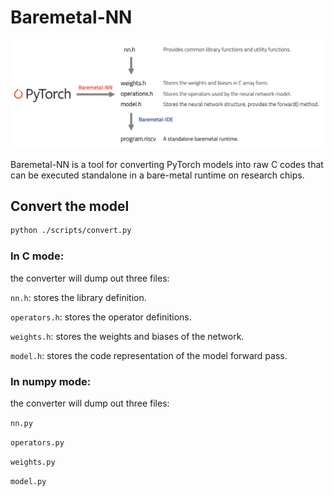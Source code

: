 # Baremetal-NN

![](docs/overview.png)

Baremetal-NN is a tool for converting PyTorch models into raw C codes that can be executed standalone in a bare-metal runtime on research chips. 

## Convert the model

```bash
python ./scripts/convert.py
```

### In C mode:

the converter will dump out three files:

`nn.h`: stores the library definition.

`operators.h`: stores the operator definitions.

`weights.h`: stores the weights and biases of the network.

`model.h`: stores the code representation of the model forward pass.



### In numpy mode:

the converter will dump out three files:

`nn.py`

`operators.py`

`weights.py`

`model.py`

